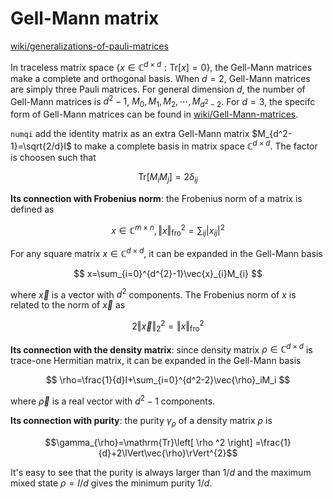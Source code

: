 # Gell-Mann matrix

[wiki/generalizations-of-pauli-matrices](https://en.wikipedia.org/wiki/Generalizations_of_Pauli_matrices)

In traceless matrix space $\lbrace x\in\mathbb{C}^{d\times d}:\mathrm{Tr}[x]=0\rbrace$, the Gell-Mann matrices make a complete and orthogonal basis. When $d=2$, Gell-Mann matrices are simply three Pauli matrices. For general dimension $d$, the number of Gell-Mann matrices is $d^2-1$, $M_0,M_1,M_2,\cdots,M_{d^2-2}$. For $d=3$, the specifc form of Gell-Mann matrices can be found in [wiki/Gell-Mann-matrices](https://en.wikipedia.org/wiki/Gell-Mann_matrices).

`numqi` add the identity matrix as an extra Gell-Mann matrix $M_{d^2-1}=\sqrt{2/d}I$ to make a complete basis in matrix space $\mathbb{C}^{d\times d}$. The factor is choosen such that

$$\mathrm{Tr}[M_iM_j]=2\delta_{ij}$$

**Its connection with Frobenius norm**: the Frobenius norm of a matrix is defined as

$$x\in\mathbb{C}^{m\times n},\left\Vert x\right\Vert _{\mathrm{fro}}^{2}=\sum_{ij}\left|x_{ij}\right|^{2}$$

For any square matrix $x\in\mathbb{C}^{d\times d}$, it can be expanded in the Gell-Mann basis

$$ x=\sum_{i=0}^{d^{2}-1}\vec{x}_{i}M_{i} $$

where $\vec{x}$ is a vector with $d^2$ components. The Frobenius norm of $x$ is related to the norm of $\vec{x}$ as

$$ 2\left\Vert \vec{x}\right\Vert _{2}^{2}=\left\Vert x\right\Vert _{\mathrm{fro}}^{2} $$

**Its connection with the density matrix**: since density matrix $\rho\in\mathbb{C}^{d\times d}$ is trace-one Hermitian matrix, it can be expanded in the Gell-Mann basis

$$ \rho=\frac{1}{d}I+\sum_{i=0}^{d^2-2}\vec{\rho}_iM_i $$

where $\vec{\rho}$ is a real vector with $d^2-1$ components.

**Its connection with purity**: the purity $\gamma_{\rho}$ of a density matrix $\rho$ is

$$\gamma_{\rho}=\mathrm{Tr}\left[ \rho ^2 \right] =\frac{1}{d}+2\lVert\vec{\rho}\rVert^{2}$$

It's easy to see that the purity is always larger than $1/d$ and the maximum mixed state $\rho=I/d$ gives the minimum purity $1/d$.
